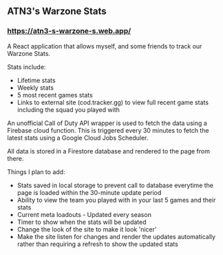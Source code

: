 ## ATN3's Warzone Stats 
### https://atn3-s-warzone-s.web.app/

A React application that allows myself, and some friends to track our Warzone Stats.

Stats include:
- Lifetime stats
- Weekly stats
- 5 most recent games stats
- Links to external site (cod.tracker.gg) to view full recent game stats including the squad you played with

An unofficial Call of Duty API wrapper is used to fetch the data using a Firebase cloud function. This is triggered every 30 minutes to fetch the latest stats using a Google Cloud Jobs Scheduler.

All data is stored in a Firestore database and rendered to the page from there.

Things I plan to add:
- Stats saved in local storage to prevent call to database everytime the page is loaded within the 30-minute update 
  period
- Ability to view the team you played with in your last 5 games and their stats
- Current meta loadouts - Updated every season
- Timer to show when the stats will be updated
- Change the look of the site to make it look 'nicer'
- Make the site listen for changes and render the updates automatically rather than requiring a refresh to show the updated stats
